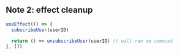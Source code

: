## Note 2: effect cleanup
```jsx
useEffect(() => {
  subscribeUser(userID)

  return () => unsubscribeUser(userID) // will run on unmount
}, [])
```